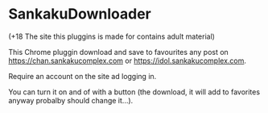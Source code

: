 # SankakuDownloader

(+18 The site this pluggins is made for contains adult material)

This Chrome pluggin download and save to favourites any post on https://chan.sankakucomplex.com or https://idol.sankakucomplex.com.

Require an account on the site ad logging in.

You can turn it on and of with a button (the download, it will add to favorites anyway probalby should change it...). 
